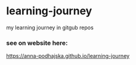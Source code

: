 # learning-journey
my learning journey in gitgub repos
### see on website here:
https://anna-podhajska.github.io/learning-journey
